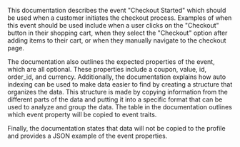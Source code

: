 This documentation describes the event "Checkout Started" which should be used when a customer initiates the checkout process. Examples of when this event should be used include when a user clicks on the "Checkout" button in their shopping cart, when they select the "Checkout" option after adding items to their cart, or when they manually navigate to the checkout page.

The documentation also outlines the expected properties of the event, which are all optional. These properties include a coupon, value, id, order_id, and currency. Additionally, the documentation explains how auto indexing can be used to make data easier to find by creating a structure that organizes the data. This structure is made by copying information from the different parts of the data and putting it into a specific format that can be used to analyze and group the data. The table in the documentation outlines which event property will be copied to event traits.

Finally, the documentation states that data will not be copied to the profile and provides a JSON example of the event properties.